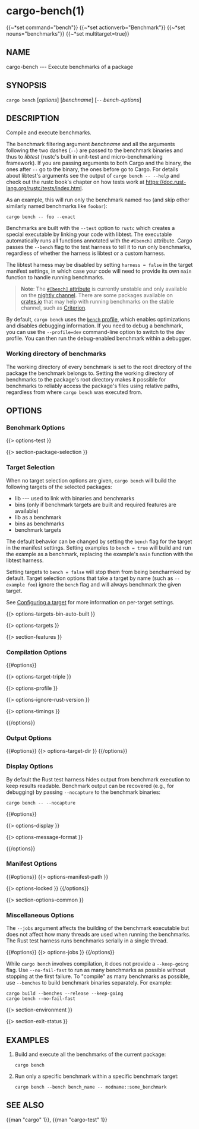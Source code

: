 # cargo-bench(1)
{{~*set command="bench"}}
{{~*set actionverb="Benchmark"}}
{{~*set nouns="benchmarks"}}
{{~*set multitarget=true}}

## NAME

cargo-bench --- Execute benchmarks of a package

## SYNOPSIS

`cargo bench` [_options_] [_benchname_] [`--` _bench-options_]

## DESCRIPTION

Compile and execute benchmarks.

The benchmark filtering argument _benchname_ and all the arguments following
the two dashes (`--`) are passed to the benchmark binaries and thus to
_libtest_ (rustc's built in unit-test and micro-benchmarking framework). If
you are passing arguments to both Cargo and the binary, the ones after `--` go
to the binary, the ones before go to Cargo. For details about libtest's
arguments see the output of `cargo bench -- --help` and check out the rustc
book's chapter on how tests work at
<https://doc.rust-lang.org/rustc/tests/index.html>.

As an example, this will run only the benchmark named `foo` (and skip other
similarly named benchmarks like `foobar`):

    cargo bench -- foo --exact

Benchmarks are built with the `--test` option to `rustc` which creates a
special executable by linking your code with libtest. The executable
automatically runs all functions annotated with the `#[bench]` attribute.
Cargo passes the `--bench` flag to the test harness to tell it to run
only benchmarks, regardless of whether the harness is libtest or a custom harness.

The libtest harness may be disabled by setting `harness = false` in the target
manifest settings, in which case your code will need to provide its own `main`
function to handle running benchmarks.

> **Note**: The
> [`#[bench]` attribute](https://doc.rust-lang.org/nightly/unstable-book/library-features/test.html)
> is currently unstable and only available on the
> [nightly channel](https://doc.rust-lang.org/book/appendix-07-nightly-rust.html).
> There are some packages available on
> [crates.io](https://crates.io/keywords/benchmark) that may help with
> running benchmarks on the stable channel, such as
> [Criterion](https://crates.io/crates/criterion).

By default, `cargo bench` uses the [`bench` profile], which enables
optimizations and disables debugging information. If you need to debug a
benchmark, you can use the `--profile=dev` command-line option to switch to
the dev profile. You can then run the debug-enabled benchmark within a
debugger.

[`bench` profile]: ../reference/profiles.html#bench

### Working directory of benchmarks

The working directory of every benchmark is set to the root directory of the 
package the benchmark belongs to.
Setting the working directory of benchmarks to the package's root directory 
makes it possible for benchmarks to reliably access the package's files using 
relative paths, regardless from where `cargo bench` was executed from.

## OPTIONS

### Benchmark Options

{{> options-test }}

{{> section-package-selection }}

### Target Selection

When no target selection options are given, `cargo bench` will build the
following targets of the selected packages:

- lib --- used to link with binaries and benchmarks
- bins (only if benchmark targets are built and required features are
  available)
- lib as a benchmark
- bins as benchmarks
- benchmark targets

The default behavior can be changed by setting the `bench` flag for the target
in the manifest settings. Setting examples to `bench = true` will build and
run the example as a benchmark, replacing the example's `main` function with
the libtest harness.

Setting targets to `bench = false` will stop them from being bencharmked by
default. Target selection options that take a target by name (such as
`--example foo`) ignore the `bench` flag and will always benchmark the given
target.

See [Configuring a target](../reference/cargo-targets.html#configuring-a-target)
for more information on per-target settings.

{{> options-targets-bin-auto-built }}

{{> options-targets }}

{{> section-features }}

### Compilation Options

{{#options}}

{{> options-target-triple }}

{{> options-profile }}

{{> options-ignore-rust-version }}

{{> options-timings }}

{{/options}}

### Output Options

{{#options}}
{{> options-target-dir }}
{{/options}}

### Display Options

By default the Rust test harness hides output from benchmark execution to keep
results readable. Benchmark output can be recovered (e.g., for debugging) by
passing `--nocapture` to the benchmark binaries:

    cargo bench -- --nocapture

{{#options}}

{{> options-display }}

{{> options-message-format }}

{{/options}}

### Manifest Options

{{#options}}
{{> options-manifest-path }}

{{> options-locked }}
{{/options}}

{{> section-options-common }}

### Miscellaneous Options

The `--jobs` argument affects the building of the benchmark executable but
does not affect how many threads are used when running the benchmarks. The
Rust test harness runs benchmarks serially in a single thread.

{{#options}}
{{> options-jobs }}
{{/options}}

While `cargo bench` involves compilation, it does not provide a `--keep-going`
flag. Use `--no-fail-fast` to run as many benchmarks as possible without
stopping at the first failure. To "compile" as many benchmarks as possible, use
`--benches` to build benchmark binaries separately. For example:

    cargo build --benches --release --keep-going
    cargo bench --no-fail-fast

{{> section-environment }}

{{> section-exit-status }}

## EXAMPLES

1. Build and execute all the benchmarks of the current package:

       cargo bench

2. Run only a specific benchmark within a specific benchmark target:

       cargo bench --bench bench_name -- modname::some_benchmark

## SEE ALSO
{{man "cargo" 1}}, {{man "cargo-test" 1}}
